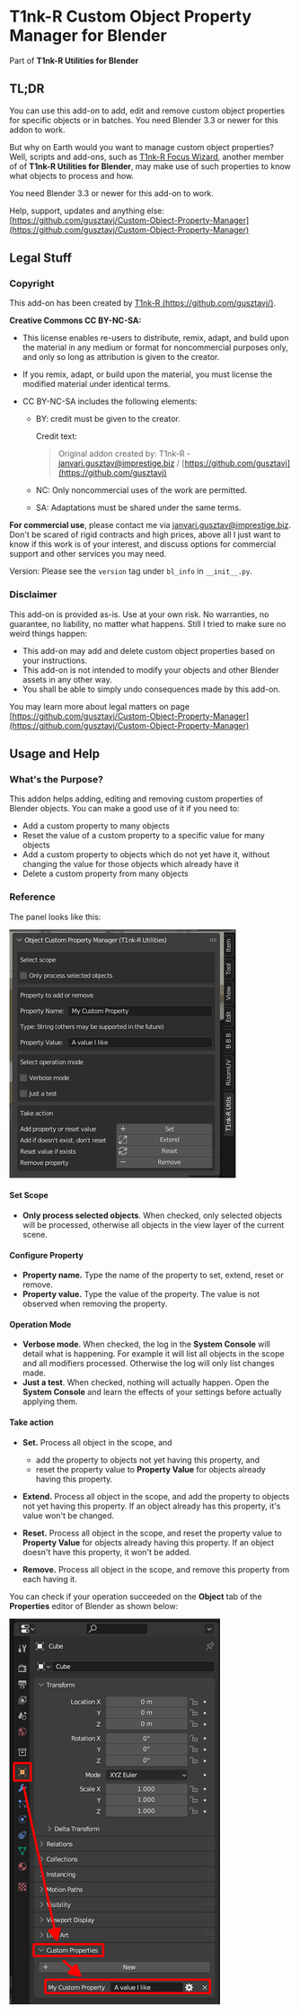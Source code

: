 # T1nk-R Custom Object Property Manager for Blender

Part of **T1nk-R Utilities for Blender**

## TL;DR

You can use this add-on to add, edit and remove custom object properties for specific objects or in batches. You need Blender 3.3 or newer for this addon to work.

But why on Earth would you want to manage custom object properties? Well, scripts and add-ons, such as [T1nk-R Focus Wizard](https://github.com/gusztavj/Focus-Wizard), another member of of **T1nk-R Utilities for Blender**, may make use of such properties to know what objects to process and how.

You need Blender 3.3 or newer for this add-on to work.

Help, support, updates and anything else: [https://github.com/gusztavj/Custom-Object-Property-Manager](https://github.com/gusztavj/Custom-Object-Property-Manager)

## Legal Stuff

### Copyright

This add-on has been created by [T1nk-R (https://github.com/gusztavj/)]((https://github.com/gusztavj/)).

**Creative Commons CC BY-NC-SA:**

* This license enables re-users to distribute, remix, adapt, and build upon the material in any medium or format for noncommercial purposes only, and only so long as attribution is given to the creator.
* If you remix, adapt, or build upon the material, you must license the modified material under identical terms.

* CC BY-NC-SA includes the following elements:

  * BY: credit must be given to the creator.

    Credit text:
    > Original addon created by: T1nk-R - [janvari.gusztav@imprestige.biz](mailto:janvari.gusztav@imprestige.biz) / [https://github.com/gusztavj](https://github.com/gusztavj)

  * NC: Only noncommercial uses of the work are permitted.
  * SA: Adaptations must be shared under the same terms.

**For commercial use**, please contact me via [janvari.gusztav@imprestige.biz](janvari.gusztav@imprestige.biz). Don't be scared of rigid contracts and high prices, above all I just want to know if this work is of your interest, and discuss options for commercial support and other services you may need.

Version: Please see the `version` tag under `bl_info` in `__init__.py`.

### Disclaimer

This add-on is provided as-is. Use at your own risk. No warranties, no guarantee, no liability, no matter what happens. Still I tried to make sure no weird things happen:

* This add-on may add and delete custom object properties based on your instructions.
* This add-on is not intended to modify your objects and other Blender assets in any other way.
* You shall be able to simply undo consequences made by this add-on.

You may learn more about legal matters on page [https://github.com/gusztavj/Custom-Object-Property-Manager](https://github.com/gusztavj/Custom-Object-Property-Manager)

## Usage and Help

### What's the Purpose?

This addon helps adding, editing and removing custom properties of Blender objects. You can make a good use of it if you need to:

* Add a custom property to many objects
* Reset the value of a custom property to a specific value for many objects
* Add a custom property to objects which do not yet have it, without changing the value for those objects which already have it
* Delete a custom property from many objects

### Reference

The panel looks like this:

![The panel of Custom Object Property Manager](art/panel.png)

#### Set Scope

* **Only process selected objects**. When checked, only selected objects will be processed, otherwise all objects in the view layer of the current scene.

#### Configure Property

* **Property name.** Type the name of the property to set, extend, reset or remove.
* **Property value.** Type the value of the property. The value is not observed when removing the property.

#### Operation Mode

* **Verbose mode**. When checked, the log in the **System Console** will detail what is happening. For example it will list all objects in the scope and all modifiers processed. Otherwise the log will only list changes made.
* **Just a test**. When checked, nothing will actually happen. Open the **System Console** and learn the effects of your settings before actually applying them.

#### Take action

* **Set.** Process all object in the scope, and
  * add the property to objects not yet having this property, and
  * reset the property value to **Property Value** for objects already having this property.

* **Extend.** Process all object in the scope, and add the property to objects not yet having this property. If an object already has this property, it's value won't be changed.

* **Reset.** Process all object in the scope, and reset the property value to **Property Value** for objects already having this property. If an object doesn't have this property, it won't be added.

* **Remove.** Process all object in the scope, and remove this property from each having it.

You can check if your operation succeeded on the **Object** tab of the **Properties** editor of Blender as shown below:

![Check what custom properties an object has](art/view.png)
